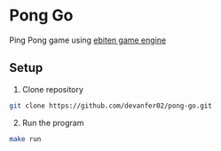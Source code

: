 # Pong Go

Ping Pong game using [ebiten game engine](https://github.com/hajimehoshi/ebiten)

## Setup

1. Clone repository
```zsh
git clone https://github.com/devanfer02/pong-go.git
```
2. Run the program
```zsh
make run 
```

